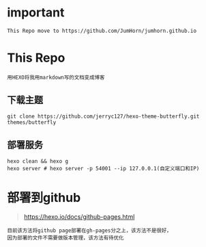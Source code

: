 # important

    This Repo move to https://github.com/JumHorn/jumhorn.github.io
# This Repo

    用HEXO将我用markdown写的文档变成博客

## 下载主题
    
```shell
git clone https://github.com/jerryc127/hexo-theme-butterfly.git themes/butterfly
```

## 部署服务
```shell
hexo clean && hexo g
hexo server # hexo server -p 54001 --ip 127.0.0.1(自定义端口和IP)
```

# 部署到github

> https://hexo.io/docs/github-pages.html

    目前该方法将github page部署在gh-pages分之上，该方法不是很好，
    因为部署的文件不需要做版本管理，该方法有待优化